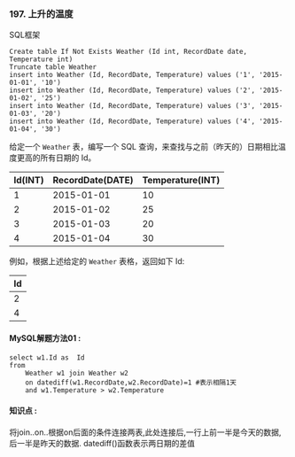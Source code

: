 ### 197.  上升的温度

SQL框架

```mysql
Create table If Not Exists Weather (Id int, RecordDate date, Temperature int)
Truncate table Weather
insert into Weather (Id, RecordDate, Temperature) values ('1', '2015-01-01', '10')
insert into Weather (Id, RecordDate, Temperature) values ('2', '2015-01-02', '25')
insert into Weather (Id, RecordDate, Temperature) values ('3', '2015-01-03', '20')
insert into Weather (Id, RecordDate, Temperature) values ('4', '2015-01-04', '30')
```

给定一个 `Weather` 表，编写一个 SQL 查询，来查找与之前（昨天的）日期相比温度更高的所有日期的 Id。

| Id(INT) | RecordDate(DATE) | Temperature(INT) |
| ------- | ---------------- | ---------------- |
| 1       | 2015-01-01       | 10               |
| 2       | 2015-01-02       | 25               |
| 3       | 2015-01-03       | 20               |
| 4       | 2015-01-04       | 30               |

例如，根据上述给定的 `Weather` 表格，返回如下 Id:

| Id   |
| ---- |
| 2    |
| 4    |



#### MySQL解题方法01  :

```mysql
select w1.Id as  Id 
from
	Weather w1 join Weather w2 
	on datediff(w1.RecordDate,w2.RecordDate)=1 #表示相隔1天
	and w1.Temperature > w2.Temperature
```

#### 知识点 :

将join..on..根据on后面的条件连接两表,此处连接后,一行上前一半是今天的数据,后一半是昨天的数据.
datediff()函数表示两日期的差值

